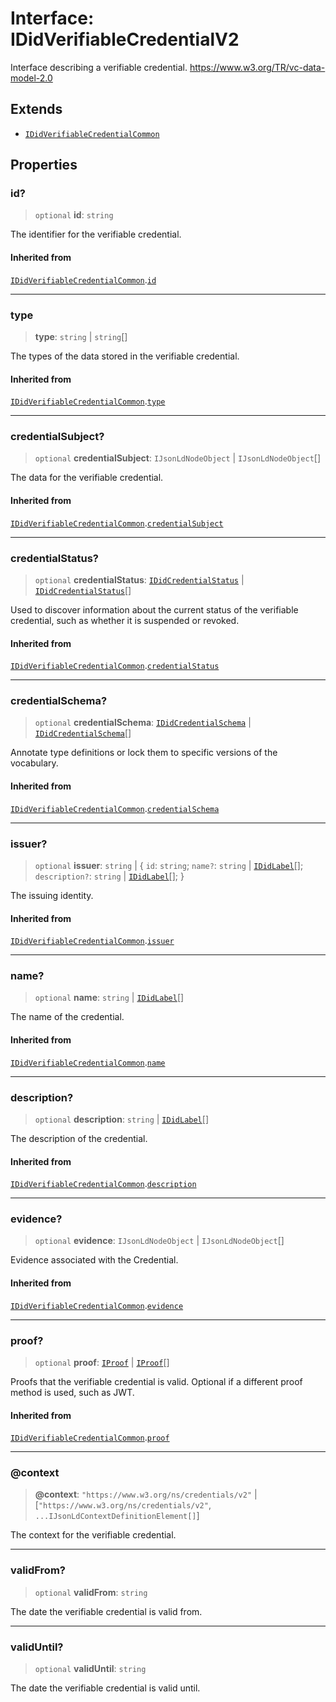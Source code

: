 # Interface: IDidVerifiableCredentialV2

Interface describing a verifiable credential.
https://www.w3.org/TR/vc-data-model-2.0

## Extends

- [`IDidVerifiableCredentialCommon`](IDidVerifiableCredentialCommon.md)

## Properties

### id?

> `optional` **id**: `string`

The identifier for the verifiable credential.

#### Inherited from

[`IDidVerifiableCredentialCommon`](IDidVerifiableCredentialCommon.md).[`id`](IDidVerifiableCredentialCommon.md#id)

***

### type

> **type**: `string` \| `string`[]

The types of the data stored in the verifiable credential.

#### Inherited from

[`IDidVerifiableCredentialCommon`](IDidVerifiableCredentialCommon.md).[`type`](IDidVerifiableCredentialCommon.md#type)

***

### credentialSubject?

> `optional` **credentialSubject**: `IJsonLdNodeObject` \| `IJsonLdNodeObject`[]

The data for the verifiable credential.

#### Inherited from

[`IDidVerifiableCredentialCommon`](IDidVerifiableCredentialCommon.md).[`credentialSubject`](IDidVerifiableCredentialCommon.md#credentialsubject)

***

### credentialStatus?

> `optional` **credentialStatus**: [`IDidCredentialStatus`](IDidCredentialStatus.md) \| [`IDidCredentialStatus`](IDidCredentialStatus.md)[]

Used to discover information about the current status of the
verifiable credential, such as whether it is suspended or revoked.

#### Inherited from

[`IDidVerifiableCredentialCommon`](IDidVerifiableCredentialCommon.md).[`credentialStatus`](IDidVerifiableCredentialCommon.md#credentialstatus)

***

### credentialSchema?

> `optional` **credentialSchema**: [`IDidCredentialSchema`](IDidCredentialSchema.md) \| [`IDidCredentialSchema`](IDidCredentialSchema.md)[]

Annotate type definitions or lock them to specific versions of the vocabulary.

#### Inherited from

[`IDidVerifiableCredentialCommon`](IDidVerifiableCredentialCommon.md).[`credentialSchema`](IDidVerifiableCredentialCommon.md#credentialschema)

***

### issuer?

> `optional` **issuer**: `string` \| \{ `id`: `string`; `name?`: `string` \| [`IDidLabel`](IDidLabel.md)[]; `description?`: `string` \| [`IDidLabel`](IDidLabel.md)[]; \}

The issuing identity.

#### Inherited from

[`IDidVerifiableCredentialCommon`](IDidVerifiableCredentialCommon.md).[`issuer`](IDidVerifiableCredentialCommon.md#issuer)

***

### name?

> `optional` **name**: `string` \| [`IDidLabel`](IDidLabel.md)[]

The name of the credential.

#### Inherited from

[`IDidVerifiableCredentialCommon`](IDidVerifiableCredentialCommon.md).[`name`](IDidVerifiableCredentialCommon.md#name)

***

### description?

> `optional` **description**: `string` \| [`IDidLabel`](IDidLabel.md)[]

The description of the credential.

#### Inherited from

[`IDidVerifiableCredentialCommon`](IDidVerifiableCredentialCommon.md).[`description`](IDidVerifiableCredentialCommon.md#description)

***

### evidence?

> `optional` **evidence**: `IJsonLdNodeObject` \| `IJsonLdNodeObject`[]

Evidence associated with the Credential.

#### Inherited from

[`IDidVerifiableCredentialCommon`](IDidVerifiableCredentialCommon.md).[`evidence`](IDidVerifiableCredentialCommon.md#evidence)

***

### proof?

> `optional` **proof**: [`IProof`](../type-aliases/IProof.md) \| [`IProof`](../type-aliases/IProof.md)[]

Proofs that the verifiable credential is valid.
Optional if a different proof method is used, such as JWT.

#### Inherited from

[`IDidVerifiableCredentialCommon`](IDidVerifiableCredentialCommon.md).[`proof`](IDidVerifiableCredentialCommon.md#proof)

***

### @context

> **@context**: `"https://www.w3.org/ns/credentials/v2"` \| \[`"https://www.w3.org/ns/credentials/v2"`, `...IJsonLdContextDefinitionElement[]`\]

The context for the verifiable credential.

***

### validFrom?

> `optional` **validFrom**: `string`

The date the verifiable credential is valid from.

***

### validUntil?

> `optional` **validUntil**: `string`

The date the verifiable credential is valid until.

